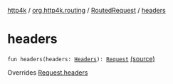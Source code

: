 [http4k](../../index.md) / [org.http4k.routing](../index.md) / [RoutedRequest](index.md) / [headers](./headers.md)

# headers

`fun headers(headers: `[`Headers`](../../org.http4k.core/-headers.md)`): `[`Request`](../../org.http4k.core/-request/index.md) [(source)](https://github.com/http4k/http4k/blob/master/http4k-core/src/main/kotlin/org/http4k/routing/routing.kt#L116)

Overrides [Request.headers](../../org.http4k.core/-request/headers.md)

